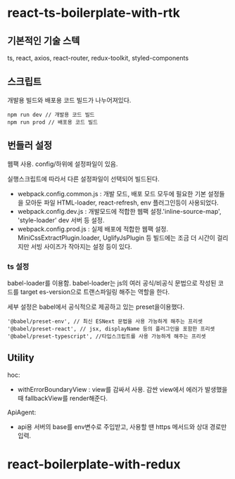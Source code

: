 # react-ts-boilerplate-with-rtk


## 기본적인 기술 스텍
  
  ts, react, axios, react-router, redux-toolkit, styled-components


## 스크립트 
개발용 빌드와 배포용 코드 빌드가 나누어져있다. 

```script
npm run dev // 개발용 코드 빌드 
npm run prod // 배포용 코드 빌드 
```
 
## 번들러 설정

웹팩 사용.
config/하위에 설정파일이 있음. 

실행스크립트에 따라서 다른 설정파일이 선택되어 빌드된다. 
* webpack.config.common.js : 개발 모드, 배포 모드 모두에 필요한 기본 설정들을 모아둔 파일 HTML-loader, react-refresh, env 플러그인등이 사용되었다.
* webpack.config.dev.js : 개발모드에 적합한 웹팩 설정.'inline-source-map', 'style-loader' dev 서버 등 설정.
* webpack.config.prod.js : 실제 배포에 적합한 웹팩 설정. MiniCssExtractPlugin.loader, UglifyJsPlugin 등 빌드에는 조금 더 시간이 걸리지만 서빙 사이즈가 작아지는 설정 등이 있다.

### ts 설정 

babel-loader를 이용함.
babel-loader는 js의 여러 공식/비공식 문법으로 작성된 코드를 target es-version으로 트랜스파일링 해주는 역할을 한다.

세부 설정은 babel에서 공식적으로 제공하고 있는 preset을이용했다. 
```
'@babel/preset-env', // 최신 ESNext 문법을 사용 가능하게 해주는 프리셋
'@babel/preset-react', // jsx, displayName 등의 플러그인을 포함한 프리셋
'@babel/preset-typescript', //타입스크립트를 사용 가능하게 해주는 프리셋
```

## Utility

hoc:
* withErrorBoundaryView : view를 감싸서 사용. 감싼 view에서 에러가 발생했을 때 fallbackView를 render해준다.

ApiAgent: 
* api용 서버의 base를 env변수로 주입받고, 사용할 땐 https 메서드와 상대 경로만 입력.  
    
  



# react-boilerplate-with-redux
